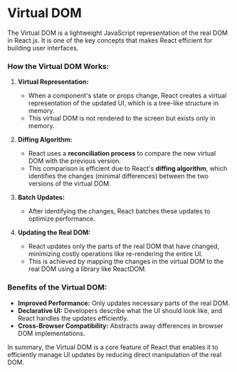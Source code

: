 # Virtual DOM

The Virtual DOM is a lightweight JavaScript representation of the real DOM in React.js. It is one of the key concepts that makes React efficient for building user interfaces.

### How the Virtual DOM Works:
1. **Virtual Representation:**
   - When a component's state or props change, React creates a virtual representation of the updated UI, which is a tree-like structure in memory.
   - This virtual DOM is not rendered to the screen but exists only in memory.

2. **Diffing Algorithm:**
   - React uses a **reconciliation process** to compare the new virtual DOM with the previous version.
   - This comparison is efficient due to React's **diffing algorithm**, which identifies the changes (minimal differences) between the two versions of the virtual DOM.

3. **Batch Updates:**
   - After identifying the changes, React batches these updates to optimize performance.

4. **Updating the Real DOM:**
   - React updates only the parts of the real DOM that have changed, minimizing costly operations like re-rendering the entire UI.
   - This is achieved by mapping the changes in the virtual DOM to the real DOM using a library like ReactDOM.

### Benefits of the Virtual DOM:
- **Improved Performance:** Only updates necessary parts of the real DOM.
- **Declarative UI:** Developers describe what the UI should look like, and React handles the updates efficiently.
- **Cross-Browser Compatibility:** Abstracts away differences in browser DOM implementations.

In summary, the Virtual DOM is a core feature of React that enables it to efficiently manage UI updates by reducing direct manipulation of the real DOM.